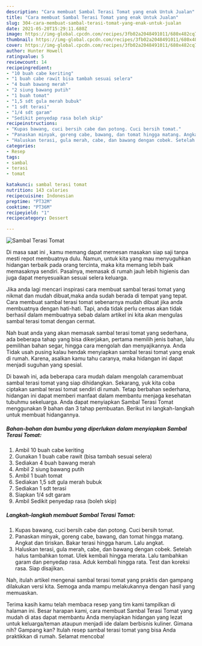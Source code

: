 ```yaml
---
description: "Cara membuat Sambal Terasi Tomat yang enak Untuk Jualan"
title: "Cara membuat Sambal Terasi Tomat yang enak Untuk Jualan"
slug: 304-cara-membuat-sambal-terasi-tomat-yang-enak-untuk-jualan
date: 2021-05-20T15:29:11.680Z
image: https://img-global.cpcdn.com/recipes/3fb02a2048491011/680x482cq70/sambal-terasi-tomat-foto-resep-utama.jpg
thumbnail: https://img-global.cpcdn.com/recipes/3fb02a2048491011/680x482cq70/sambal-terasi-tomat-foto-resep-utama.jpg
cover: https://img-global.cpcdn.com/recipes/3fb02a2048491011/680x482cq70/sambal-terasi-tomat-foto-resep-utama.jpg
author: Hunter Howell
ratingvalue: 5
reviewcount: 14
recipeingredient:
- "10 buah cabe keriting"
- "1 buah cabe rawit bisa tambah sesuai selera"
- "4 buah bawang merah"
- "2 siung bawang putih"
- "1 buah tomat"
- "1,5 sdt gula merah bubuk"
- "1 sdt terasi"
- "1/4 sdt garam"
- "Sedikit penyedap rasa boleh skip"
recipeinstructions:
- "Kupas bawang, cuci bersih cabe dan potong. Cuci bersih tomat."
- "Panaskan minyak, goreng cabe, bawang, dan tomat hingga matang. Angkat dan tiriskan. Bakar terasi hingga harum. Lalu angkat."
- "Haluskan terasi, gula merah, cabe, dan bawang dengan cobek. Setelah halus tambahkan tomat. Ulek kembali hingga merata. Lalu tambahkan garam dan penyedap rasa. Aduk kembali hingga rata. Test dan koreksi rasa. Siap disajikan."
categories:
- Resep
tags:
- sambal
- terasi
- tomat

katakunci: sambal terasi tomat 
nutrition: 143 calories
recipecuisine: Indonesian
preptime: "PT32M"
cooktime: "PT36M"
recipeyield: "1"
recipecategory: Dessert

---
```



![Sambal Terasi Tomat](https://img-global.cpcdn.com/recipes/3fb02a2048491011/680x482cq70/sambal-terasi-tomat-foto-resep-utama.jpg)

Di masa  saat ini , kamu memang dapat memesan masakan siap saji tanpa mesti repot membuatnya dulu. Namun, untuk kita yang mau menyuguhkan hidangan terbaik pada orang tercinta, maka kita memang lebih baik memasaknya sendiri. Pasalnya, memasak di rumah jauh lebih higienis dan juga dapat menyesuaikan sesuai selera keluarga.

Jika anda lagi mencari inspirasi cara membuat sambal terasi tomat yang nikmat dan mudah dibuat,maka anda sudah berada di tempat yang tepat. Cara membuat sambal terasi tomat  sebenarnya mudah dibuat jika anda membuatnya dengan hati-hati. Tapi, anda tidak perlu cemas akan tidak berhasil dalam membuatnya 
sebab dalam artikel ini kita akan mengulas sambal terasi tomat dengan cermat.  



Nah buat anda yang akan memasak sambal terasi tomat yang sederhana, ada beberapa tahap yang bisa dikerjakan, pertama memilih jenis bahan, lalu pemilihan bahan segar, hingga cara mengolah dan menyajikannya. Anda Tidak usah pusing kalau hendak menyiapkan sambal terasi tomat yang enak di rumah. Karena, asalkan kamu  tahu caranya, maka hidangan ini dapat menjadi suguhan yang spesial.

Di bawah ini, ada beberapa cara mudah dalam mengolah caramembuat sambal terasi tomat yang siap dihidangkan. Sekarang, yuk kita coba ciptakan sambal terasi tomat sendiri di rumah. Tetap berbahan sederhana, hidangan ini dapat memberi manfaat dalam membantu menjaga kesehatan tubuhmu sekeluarga. Anda dapat menyiapkan Sambal Terasi Tomat menggunakan 9 bahan dan 3 tahap pembuatan. Berikut ini langkah-langkah untuk membuat hidangannya.

<!--inarticleads1-->

##### Bahan-bahan dan bumbu yang diperlukan dalam menyiapkan Sambal Terasi Tomat:

1. Ambil 10 buah cabe keriting
1. Gunakan 1 buah cabe rawit (bisa tambah sesuai selera)
1. Sediakan 4 buah bawang merah
1. Ambil 2 siung bawang putih
1. Ambil 1 buah tomat
1. Sediakan 1,5 sdt gula merah bubuk
1. Sediakan 1 sdt terasi
1. Siapkan 1/4 sdt garam
1. Ambil Sedikit penyedap rasa (boleh skip)




<!--inarticleads2-->

##### Langkah-langkah membuat Sambal Terasi Tomat:

1. Kupas bawang, cuci bersih cabe dan potong. Cuci bersih tomat.
1. Panaskan minyak, goreng cabe, bawang, dan tomat hingga matang. Angkat dan tiriskan. Bakar terasi hingga harum. Lalu angkat.
1. Haluskan terasi, gula merah, cabe, dan bawang dengan cobek. Setelah halus tambahkan tomat. Ulek kembali hingga merata. Lalu tambahkan garam dan penyedap rasa. Aduk kembali hingga rata. Test dan koreksi rasa. Siap disajikan.




Nah, itulah artikel mengenai  sambal terasi tomat  yang praktis dan gampang dilakukan versi kita. Semoga anda mampu melakukannya dengan hasil yang memuaskan. 

Terima kasih kamu telah membaca resep yang tim kami tampilkan di halaman ini. Besar harapan kami, cara membuat  Sambal Terasi Tomat yang mudah di atas dapat membantu Anda menyiapkan hidangan yang lezat untuk keluarga/teman ataupun menjadi ide dalam berbisnis kuliner. Gimana nih? Gampang kan? Itulah resep sambal terasi tomat yang bisa Anda praktikkan di rumah. Selamat mencoba!

